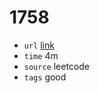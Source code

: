 # 1758
- `url` [link](https://leetcode.com/problems/minimum-changes-to-make-alternating-binary-string/description/?envType=daily-question&envId=2023-12-24)
- `time` 4m
- `source` leetcode
- `tags` good

